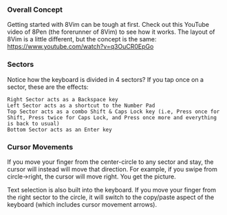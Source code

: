 ### Overall Concept
Getting started with 8Vim can be tough at first. Check out this YouTube video of 8Pen (the forerunner of 8Vim) to see how it works. The layout of 8Vim is a little different, but the concept is the same: https://www.youtube.com/watch?v=q3OuCR0EpGo

### Sectors
Notice how the keyboard is divided in 4 sectors? If you tap once on a sector, these are the effects:

    Right Sector acts as a Backspace key
    Left Sector acts as a shortcut to the Number Pad
    Top Sector acts as a combo Shift & Caps Lock key (i.e, Press once for Shift, Press twice for Caps Lock, and Press once more and everything is back to usual)
    Bottom Sector acts as an Enter key

### Cursor Movements
If you move your finger from the center-circle to any sector and stay, the cursor will instead will move that direction. For example, if you swipe from circle->right, the cursor will move right. You get the picture.

Text selection is also built into the keyboard. If you move your finger from the right sector to the circle, it will switch to the copy/paste aspect of the keyboard (which includes cursor movement arrows).